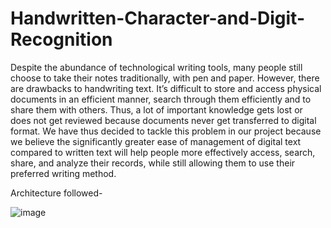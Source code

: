 # Handwritten-Character-and-Digit-Recognition
Despite the abundance of technological writing tools, many people still choose to take their notes traditionally, with pen and paper. However, there are drawbacks to handwriting text. It’s difficult to store and access physical documents in an efficient manner, search through them efficiently and to share them with others. Thus, a lot of important knowledge gets lost or does not get reviewed because documents never get transferred to digital format. We have thus decided to tackle this problem in our project because we believe the significantly greater ease of management of digital text compared to written text will help people more effectively access, search, share, and analyze their records, while still allowing them to use their preferred writing method.

Architecture followed-

![image](https://user-images.githubusercontent.com/80695037/204592408-8d75dcd9-71ec-4b64-b586-54d9e55c3c57.png)
